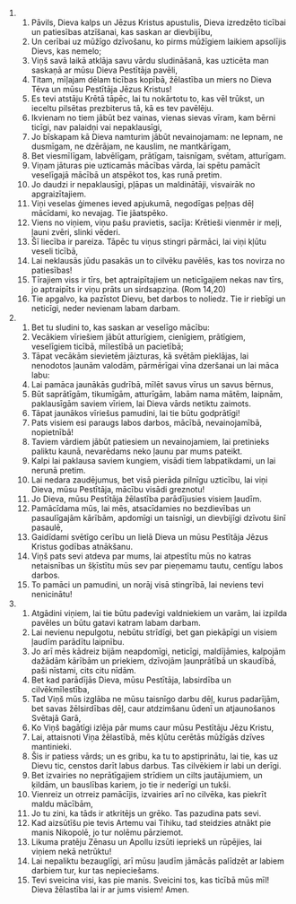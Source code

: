 <ol>
  <li>
    <ol>
      <li>Pāvils, Dieva kalps un Jēzus Kristus apustulis, Dieva izredzēto ticībai un patiesības atzīšanai, kas saskan ar dievbijību,</li>
      <li>Un cerībai uz mūžīgo dzīvošanu, ko pirms mūžīgiem laikiem apsolījis Dievs, kas nemelo;</li>
      <li>Viņš savā laikā atklāja savu vārdu sludināšanā, kas uzticēta man saskaņā ar mūsu Dieva Pestītāja pavēli,</li>
      <li>Titam, mīļajam dēlam ticības kopībā, žēlastība un miers no Dieva Tēva un mūsu Pestītāja Jēzus Kristus!</li>
      <li>Es tevi atstāju Krētā tāpēc, lai tu nokārtotu to, kas vēl trūkst, un ieceltu pilsētas prezbiterus tā, kā es tev pavēlēju.</li>
      <li>Ikvienam no tiem jābūt bez vainas, vienas sievas vīram, kam bērni ticīgi, nav palaidņi vai nepaklausīgi,</li>
      <li>Jo bīskapam kā Dieva namturim jābūt nevainojamam: ne lepnam, ne dusmīgam, ne dzērājam, ne kauslim, ne mantkārīgam,</li>
      <li>Bet viesmīlīgam, labvēlīgam, prātīgam, taisnīgam, svētam, atturīgam.</li>
      <li>Viņam jāturas pie uzticamās mācības vārda, lai spētu pamācīt veselīgajā mācībā un atspēkot tos, kas runā pretim.</li>
      <li>Jo daudzi ir nepaklausīgi, pļāpas un maldinātāji, visvairāk no apgraizītajiem.</li>
      <li>Viņi veselas ģimenes ieved apjukumā, negodīgas peļņas dēļ mācīdami, ko nevajag. Tie jāatspēko.</li>
      <li>Viens no viņiem, viņu pašu pravietis, sacīja: Krētieši vienmēr ir meļi, ļauni zvēri, slinki vēderi.</li>
      <li>Šī liecība ir pareiza. Tāpēc tu viņus stingri pārmāci, lai viņi kļūtu veseli ticībā,</li>
      <li>Lai neklausās jūdu pasakās un to cilvēku pavēlēs, kas tos novirza no patiesības!</li>
      <li>Tīrajiem viss ir tīrs, bet aptraipītajiem un neticīgajiem nekas nav tīrs, jo aptraipīts ir viņu prāts un sirdsapziņa. (Rom 14,20)</li>
      <li>Tie apgalvo, ka pazīstot Dievu, bet darbos to noliedz. Tie ir riebīgi un neticīgi, neder nevienam labam darbam.</li>
    </ol>
  </li>
  <li>
    <ol>
      <li>Bet tu sludini to, kas saskan ar veselīgo mācību:</li>
      <li>Vecākiem vīriešiem jābūt atturīgiem, cienīgiem, prātīgiem, veselīgiem ticībā, mīlestībā un pacietībā;</li>
      <li>Tāpat vecākām sievietēm jāizturas, kā svētām pieklājas, lai nenodotos ļaunām valodām, pārmērīgai vīna dzeršanai un lai māca labu:</li>
      <li>Lai pamāca jaunākās gudrībā, mīlēt savus vīrus un savus bērnus,</li>
      <li>Būt saprātīgām, tikumīgām, atturīgām, labām nama mātēm, laipnām, paklausīgām saviem vīriem, lai Dieva vārds netiktu zaimots.</li>
      <li>Tāpat jaunākos vīriešus pamudini, lai tie būtu godprātīgi!</li>
      <li>Pats visiem esi paraugs labos darbos, mācībā, nevainojamībā, nopietnībā!</li>
      <li>Taviem vārdiem jābūt patiesiem un nevainojamiem, lai pretinieks paliktu kaunā, nevarēdams neko ļaunu par mums pateikt.</li>
      <li>Kalpi lai paklausa saviem kungiem, visādi tiem labpatikdami, un lai nerunā pretim.</li>
      <li>Lai nedara zaudējumus, bet visā pierāda pilnīgu uzticību, lai viņi Dieva, mūsu Pestītāja, mācību visādi greznotu!</li>
      <li>Jo Dieva, mūsu Pestītāja žēlastība parādījusies visiem ļaudīm.</li>
      <li>Pamācīdama mūs, lai mēs, atsacīdamies no bezdievības un pasaulīgajām kārībām, apdomīgi un taisnīgi, un dievbijīgi dzīvotu šinī pasaulē,</li>
      <li>Gaidīdami svētīgo cerību un lielā Dieva un mūsu Pestītāja Jēzus Kristus godības atnākšanu.</li>
      <li>Viņš pats sevi atdeva par mums, lai atpestītu mūs no katras netaisnības un šķīstītu mūs sev par pieņemamu tautu, centīgu labos darbos.</li>
      <li>To pamāci un pamudini, un norāj visā stingrībā, lai neviens tevi nenicinātu!</li>
    </ol>
  </li>
  <li>
    <ol>
      <li>Atgādini viņiem, lai tie būtu padevīgi valdniekiem un varām, lai izpilda pavēles un būtu gatavi katram labam darbam.</li>
      <li>Lai nevienu nepulgotu, nebūtu strīdīgi, bet gan piekāpīgi un visiem ļaudīm parādītu laipnību.</li>
      <li>Jo arī mēs kādreiz bijām neapdomīgi, neticīgi, maldījāmies, kalpojām dažādām kārībām un priekiem, dzīvojām ļaunprātībā un skaudībā, paši nīstami, cits citu nīdām.</li>
      <li>Bet kad parādījās Dieva, mūsu Pestītāja, labsirdība un cilvēkmīlestība,</li>
      <li>Tad Viņš mūs izglāba ne mūsu taisnīgo darbu dēļ, kurus padarījām, bet savas žēlsirdības dēļ, caur atdzimšanu ūdenī un atjaunošanos Svētajā Garā,</li>
      <li>Ko Viņš bagātīgi izlēja pār mums caur mūsu Pestītāju Jēzu Kristu,</li>
      <li>Lai, attaisnoti Viņa žēlastībā, mēs kļūtu cerētās mūžīgās dzīves mantinieki.</li>
      <li>Šis ir patiess vārds; un es gribu, ka tu to apstiprinātu, lai tie, kas uz Dievu tic, censtos darīt labus darbus. Tas cilvēkiem ir labi un derīgi.</li>
      <li>Bet izvairies no neprātīgajiem strīdiem un cilts jautājumiem, un ķildām, un bauslības kariem, jo tie ir nederīgi un tukši.</li>
      <li>Vienreiz un otrreiz pamācījis, izvairies arī no cilvēka, kas piekrīt maldu mācībām,</li>
      <li>Jo tu zini, ka tāds ir atkritējs un grēko. Tas pazudina pats sevi.</li>
      <li>Kad aizsūtīšu pie tevis Artemu vai Tihiku, tad steidzies atnākt pie manis Nikopolē, jo tur nolēmu pārziemot.</li>
      <li>Likuma pratēju Zēnasu un Apollu izsūti iepriekš un rūpējies, lai viņiem nekā netrūktu!</li>
      <li>Lai nepaliktu bezauglīgi, arī mūsu ļaudīm jāmācās palīdzēt ar labiem darbiem tur, kur tas nepieciešams.</li>
      <li>Tevi sveicina visi, kas pie manis. Sveicini tos, kas ticībā mūs mīl! Dieva žēlastība lai ir ar jums visiem! Amen.</li>
    </ol>
  </li>
</ol>
